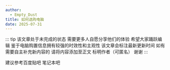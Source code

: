 ```yaml
---
author:
  - Empty_Dust
title: 如何选购电脑
date: 2025-07-31
---
```


::: tip
该文章处于未完成的状态 需要更多人自愿分享他们的体验 希望大家踊跃编辑
鉴于电脑购置信息拥有较强的时效性和主观性 该文章会标注最新更新时间
如有需要自主补充新内容的 请将内容添加至正文 标明作者（可匿名） 谢谢
:::

建议参考百度贴吧 笔记本吧
